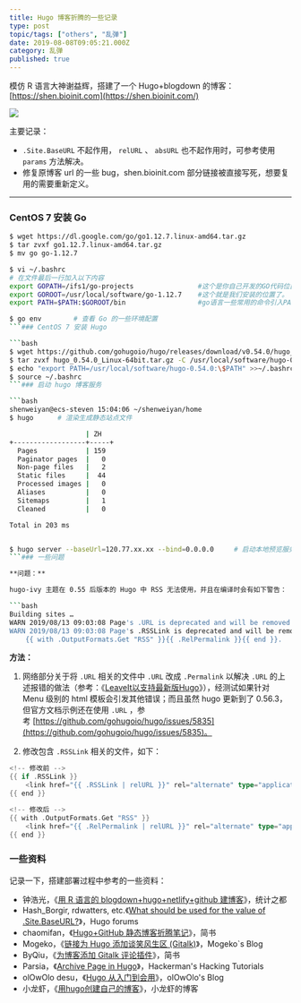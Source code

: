 ```yaml
---
title: Hugo 博客折腾的一些记录
type: post
topic/tags: ["others", "乱弹"]
date: 2019-08-08T09:05:21.000Z
category: 乱弹
published: true
---
```


模仿 R 语言大神谢益辉，搭建了一个 Hugo+blogdown 的博客：[https://shen.bioinit.com](https://shen.bioinit.com/)

![](https://note.bioitee.com/yuque/0/2019/png/126032/1566378409824-633e24bf-75bd-450b-8b87-7d5c0b51d74f.png#align=left&display=inline&height=695&name=image.png&originHeight=695&originWidth=1038&size=138527&status=done&width=1038)

主要记录：

- `.Site.BaseURL` 不起作用， `relURL` 、 `absURL` 也不起作用时，可参考使用 `params` 方法解决。
- 修复原博客 url 的一些 bug，shen.bioinit.com 部分链接被直接写死，想要复用的需要重新定义。

---


### CentOS 7 安装 Go

```bash
$ wget https://dl.google.com/go/go1.12.7.linux-amd64.tar.gz
$ tar zvxf go1.12.7.linux-amd64.tar.gz
$ mv go go-1.12.7

$ vi ~/.bashrc
# 在文件最后一行加入以下内容
export GOPATH=/ifs1/go-projects                #这个是你自己开发的GO代码位置，以后开发可以放这个目录下
export GOROOT=/usr/local/software/go-1.12.7    #这个就是我们安装的位置了。
export PATH=$PATH:$GOROOT/bin                  #go语言一些常用的命令引入PATH环境变量

$ go env 		# 查看 Go 的一些环境配置
```### CentOS 7 安装 Hugo

```bash
$ wget https://github.com/gohugoio/hugo/releases/download/v0.54.0/hugo_0.54.0_Linux-64bit.tar.gz
$ tar zvxf hugo_0.54.0_Linux-64bit.tar.gz -C /usr/local/software/hugo-0.54.0
$ echo "export PATH=/usr/local/software/hugo-0.54.0:\$PATH" >>~/.bashrc
$ source ~/.bashrc
```### 启动 hugo 博客服务

```bash
shenweiyan@ecs-steven 15:04:06 ~/shenweiyan/home
$ hugo		# 渲染生成静态站点文件

                   | ZH
+------------------+-----+
  Pages            | 159
  Paginator pages  |   0
  Non-page files   |   2
  Static files     |  44
  Processed images |   0
  Aliases          |   0
  Sitemaps         |   1
  Cleaned          |   0

Total in 203 ms


$ hugo server --baseUrl=120.77.xx.xx --bind=0.0.0.0		# 启动本地预览服务
```### 一些问题

**问题：**

hugo-ivy 主题在 0.55 后版本的 Hugo 中 RSS 无法使用，并且在编译时会有如下警告：

```bash
Building sites … 
WARN 2019/08/13 09:03:08 Page's .URL is deprecated and will be removed in a future release. Use .Permalink or .RelPermalink. If what you want is the front matter URL value, use .Params.url.
WARN 2019/08/13 09:03:08 Page's .RSSLink is deprecated and will be removed in a future release. Use the Output Format's link, e.g. something like:
    {{ with .OutputFormats.Get "RSS" }}{{ .RelPermalink }}{{ end }}.
```


**方法：**

1. 网络部分关于将 `.URL` 相关的文件中 `.URL` 改成 `.Permalink` 以解决 `.URL` 的上述报错的做法（参考：《[LeaveIt以支持最新版Hugo](https://blog.hgtweb.com/2019/%E4%BF%AE%E5%A4%8Dleaveit%E4%BB%A5%E6%94%AF%E6%8C%81%E6%9C%80%E6%96%B0%E7%89%88hugo/)》），经测试如果针对 Menu 级别的 html 模板会引发其他错误；而且虽然 hugo 更新到了 0.56.3，但官方文档示例还在使用 `.URL` ，参考 [https://github.com/gohugoio/hugo/issues/5835](https://github.com/gohugoio/hugo/issues/5835)。

2. 修改包含 `.RSSLink` 相关的文件，如下：

```go
<!-- 修改前 -->
{{ if .RSSLink }}
    <link href="{{ .RSSLink | relURL }}" rel="alternate" type="application/rss+xml" title="{{ .Site.Title }}" />
{{ end }}

<!-- 修改后 -->
{{ with .OutputFormats.Get "RSS" }}
    <link href="{{ .RelPermalink | relURL }}" rel="alternate" type="application/rss+xml" title="{{ $.Title }}" />
{{ end }}
```


### 一些资料

记录一下，搭建部署过程中参考的一些资料：

- 钟浩光，《[用 R 语言的 blogdown+hugo+netlify+github 建博客](https://cosx.org/2018/01/build-blog-with-blogdown-hugo-netlify-github/)》，统计之都
- Hash_Borgir, rdwatters, etc.《[What should be used for the value of .Site.BaseURL?](https://discourse.gohugo.io/t/solved-what-should-be-used-for-the-value-of-site-baseurl/5896)》，Hugo forums
- chaomifan，《[Hugo+GitHub 静态博客折腾笔记](https://www.jianshu.com/p/076279c9ceea)》，简书
- Mogeko，《[链接为 Hugo 添加谈笑风生区 (Gitalk)](https://mogeko.me/2018/024/)》，Mogeko`s Blog
- ByQiu，《[为博客添加 Gitalk 评论插件](https://www.jianshu.com/p/78c64d07124d)》，简书
- Parsia，《[Archive Page in Hugo](https://parsiya.net/blog/2016-02-14-archive-page-in-hugo/)》，Hackerman's Hacking Tutorials
- olOwOlo desu，《[Hugo 从入门到会用](https://blog.olowolo.com/post/hugo-quick-start/)》，olOwOlo's Blog
- 小龙虾，《[用hugo创建自己的博客](https://cray.vip/post/blog/)》，小龙虾的博客


